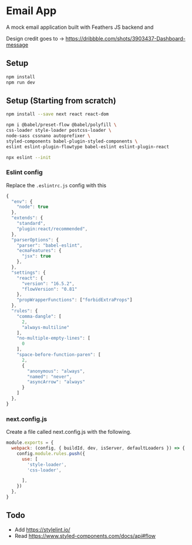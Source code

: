 
# Email App

A mock email application built with Feathers JS backend and

Design credit goes to -> https://dribbble.com/shots/3903437-Dashboard-message


## Setup

```bash
npm install
npm run dev
```

## Setup (Starting from scratch)

```bash
npm install --save next react react-dom

npm i @babel/preset-flow @babel/polyfill \
css-loader style-loader postcss-loader \
node-sass cssnano autoprefixer \
styled-components babel-plugin-styled-components \
eslint eslint-plugin-flowtype babel-eslint eslint-plugin-react

npx eslint --init
```

### Eslint config

Replace the `.eslintrc.js` config with this

```js
{
  "env": {
    "node": true
  },
  "extends": {
    "standard",
    "plugin:react/recommended",
  },
  "parserOptions": {
    "parser": "babel-eslint",
    "ecmaFeatures": {
      "jsx": true
    },
  },
  "settings": {
    "react": {
      "version": "16.5.2",
      "flowVersion": "0.81"
    },
    "propWrapperFunctions": ["forbidExtraProps"]
  },
  "rules": {
    "comma-dangle": [
      2,
      "always-multiline"
    ],
    "no-multiple-empty-lines": [
      0
    ],
    "space-before-function-paren": [
      2,
      {
        "anonymous": "always",
        "named": "never",
        "asyncArrow": "always"
      }
    ]
  },
}
```

### next.config.js

Create a file called next.config.js with the following.

```js
module.exports = {
  webpack: (config, { buildId, dev, isServer, defaultLoaders }) => {
    config.module.rules.push({
      use: [
        'style-loader',
        'css-loader',

      ],
    })
  },
}
```

## Todo

- Add https://stylelint.io/
- Read https://www.styled-components.com/docs/api#flow
